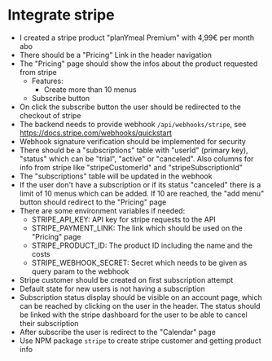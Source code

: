 # Integrate stripe

- I created a stripe product "planYmeal Premium" with 4,99€ per month abo
- There should be a "Pricing" Link in the header navigation
- The "Pricing" page should show the infos about the product requested from stripe
    - Features: 
        - Create more than 10 menus
    - Subscribe button
- On click the subscribe button the user should be redirected to the checkout of stripe
- The backend needs to provide webhook `/api/webhooks/stripe`, see https://docs.stripe.com/webhooks/quickstart
- Webhook signature verification should be implemented for security
- There should be a "subscriptions" table with "userId" (primary key), "status" which can be "trial", "active" or "canceled". Also columns for info from stripe like "stripeCustomerId" and "stripeSubscriptionId"
- The "subscriptions" table will be updated in the webhook
- If the user don't have a subscription or if its status "canceled" there is a limit of 10 menus which can be added. If 10 are reached, the "add menu" button should redirect to the "Pricing" page
- There are some environment variables if needed:
    - STRIPE_API_KEY: API key for stripe requests to the API
    - STRIPE_PAYMENT_LINK: The link which should be used on the "Pricing" page
    - STRIPE_PRODUCT_ID: The product ID including the name and the costs
    - STRIPE_WEBHOOK_SECRET: Secret which needs to be given as query param to the webhook
- Stripe customer should be created on first subscription attempt
- Default state for new users is not having a subscription
- Subscription status display should be visible on an account page, which can be reached by clicking on the user in the header. The status should be linked with the stripe dashboard for the user to be able to cancel their subscription
- After subscribe the user is redirect to the "Calendar" page
- Use NPM package `stripe` to create stripe customer and getting product info
